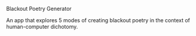 Blackout Poetry Generator

An app that explores 5 modes of creating blackout poetry in the context of human-computer dichotomy.
